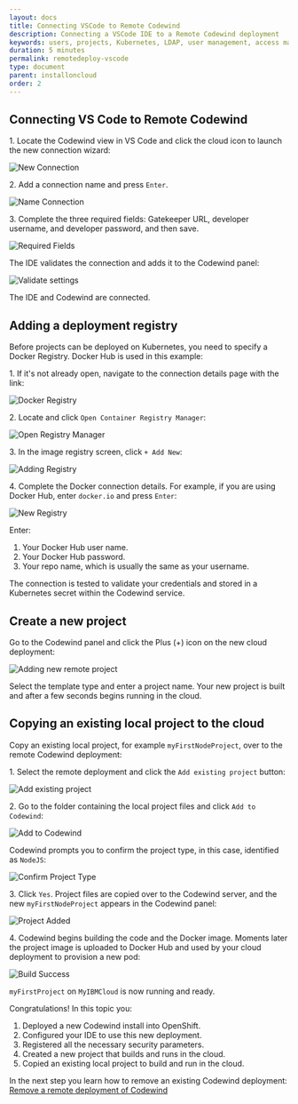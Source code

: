 ```yaml
---
layout: docs
title: Connecting VSCode to Remote Codewind
description: Connecting a VSCode IDE to a Remote Codewind deployment
keywords: users, projects, Kubernetes, LDAP, user management, access management, login, deployment, pod, security, securing cloud connection, remote deployment of Codewind
duration: 5 minutes
permalink: remotedeploy-vscode
type: document
parent: installoncloud
order: 2
---
```


## Connecting VS Code to Remote Codewind

1\. Locate the Codewind view in VS Code and click the cloud icon to launch the new connection wizard:

![New Connection](./images/remotevs/newConnection.png)

2\. Add a connection name and press `Enter`.

![Name Connection](./images/remotevs/connectionName.png)

3\. Complete the three required fields: Gatekeeper URL, developer username, and developer password, and then save.

![Required Fields](./images/remotevs/connectionCreds.png)

The IDE validates the connection and adds it to the Codewind panel:

![Validate settings](./images/remotevs/connectionAdded.png)

The IDE and Codewind are connected.

## Adding a deployment registry

Before projects can be deployed on Kubernetes, you need to specify a Docker Registry. Docker Hub is used in this example: 

1\. If it's not already open, navigate to the connection details page with the link:

![Docker Registry](./images/remotevs/connectionSettings.png)

2\. Locate and click `Open Container Registry Manager`:

![Open Registry Manager](./images/remotevs/registryManager.png)

3\. In the image registry screen, click `+ Add New`:

![Adding Registry](./images/remotevs/ImageRegistries.png)

4\. Complete the Docker connection details. For example, if you are using Docker Hub, enter `docker.io` and press `Enter`:

![New Registry](./images/remotevs/newReg1.png)

Enter:

1. Your Docker Hub user name.
2. Your Docker Hub password.
3. Your repo name, which is usually the same as your username.

The connection is tested to validate your credentials and stored in a Kubernetes secret within the Codewind service.

## Create a new project

Go to the Codewind panel and click the Plus (+) icon on the new cloud deployment:

![Adding new remote project](./images/remotevs/newProject.png)

Select the template type and enter a project name. Your new project is built and after a few seconds begins running in the cloud.

## Copying an existing local project to the cloud

Copy an existing local project, for example `myFirstNodeProject`, over to the remote Codewind deployment:

1\. Select the remote deployment and click the `Add existing project` button:

![Add existing project](./images/remotevs/addExistingProject.png)

2\. Go to the folder containing the local project files and click `Add to Codewind`:

![Add to Codewind](./images/remotevs/existingProject.png)

Codewind prompts you to confirm the project type, in this case, identified as `NodeJS`:

![Confirm Project Type](./images/remotevs/confirmProjectType.png)

3\. Click `Yes`. Project files are copied over to the Codewind server, and the new `myFirstNodeProject` appears in the Codewind panel:

![Project Added](./images/remotevs/projectAdded.png)

4\. Codewind begins building the code and the Docker image. Moments later the project image is uploaded to Docker Hub and used by your cloud deployment to provision a new pod:

![Build Success](./images/remotevs/buildSuccess.png)

`myFirstProject` on `MyIBMCloud` is now running and ready.

Congratulations! In this topic you:

1. Deployed a new Codewind install into OpenShift.
2. Configured your IDE to use this new deployment.
3. Registered all the necessary security parameters.
4. Created a new project that builds and runs in the cloud.
5. Copied an existing local project to build and run in the cloud.

In the next step you learn how to remove an existing Codewind deployment: [Remove a remote deployment of Codewind](./remote-removing.html)